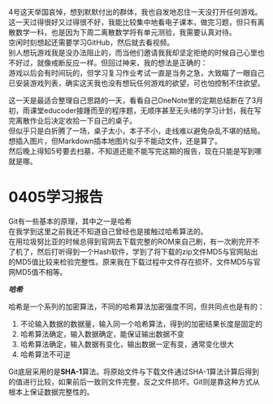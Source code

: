 4号这天举国哀悼，想到默默付出的群体，我也自发地忍住一天没打开任何游戏。  
这一天过得很好又过得很不好，我能比较集中地看电子课本，做完习题，但只有离散数学一科，也是因为下周二离散数学将有单元测验，我需要认真对待。  
空闲时刻想起还需要学习GitHub，然后就去看视频。  
别人想玩游戏我是没办法阻止的，而当他们邀请我我却坚定拒绝的时候自己心里也不好过，就像戒断反应一样。但回过神来，我的想法是正确的：  
游戏以后会有时间玩的，但学习复习作业考试一直是当务之急，大致瞄了一眼自己已安装游戏列表，确实这天我也没有想玩任何游戏的欲望，可也怕控制不住欲望。  

这一天是最适合整理自己思路的一天，看看自己OneNote里的定期总结断在了3月初，雨课堂educoder接踵而至的程序题，无顺序甚至无头绪的学习计划，我在写完离散作业后决定收拾一下自己的桌子。  
但似乎只是白折腾了一场，桌子太小，本子不小，走线难以避免杂乱不堪的结局。想插入图片，但Markdown插本地图片似乎不能动文件，还是算了。  
然后晚上得知5号要去扫墓，不知道还能不能写完这期的报告，现在只能是写到哪就是哪。  

0405学习报告
================
Git有一些基本的原理，其中之一是哈希  
在我学到这里之前我还不知道自己曾经也是接触过哈希算法的。  
在用垃圾努比亚的时候总得到官网去下载完整的ROM来自己刷，有一次刷完开不了机了，然后打听得到一个Hash软件，学到了将下载的zip文件MD5与官网贴出的MD5值比较来检验完整性。原来我在下载过程中文件存在损坏，文件MD5与官网MD5值不相等。  

***哈希*** 

哈希是一个系列的加密算法，不同的哈希算法加密强度不同，但共同点也是有的：  
1. 不论输入数据的数据量，输入同一个哈希算法，得到的加密结果长度是固定的  
2. 哈希算法确定，输入数据确定，能保证输出数据不变  
3. 哈希算法确定，输入数据有变化，输出数据一定有变，通常变化很大  
4. 哈希算法不可逆  

Git底层采用的是**SHA-1**算法。将原始文件与下载文件通过SHA-1算法计算后得到的值进行比较，如果前后一致则文件完整，反之文件损坏。Git则是靠这种方式从根本上保证数据完整性的。 
